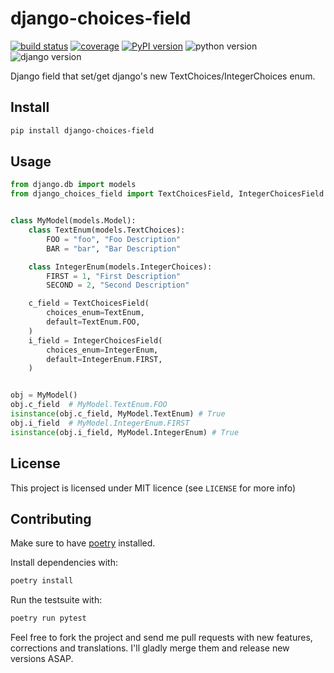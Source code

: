 # django-choices-field

[![build status](https://img.shields.io/endpoint.svg?url=https%3A%2F%2Factions-badge.atrox.dev%2Fbellini666%2Fdjango-choices-field%2Fbadge%3Fref%3Dmaster&style=flat)](https://actions-badge.atrox.dev/bellini666/django-choices-field/goto?ref=master)
[![coverage](https://img.shields.io/codecov/c/github/bellini666/django-choices-field.svg)](https://codecov.io/gh/bellini666/django-choices-field)
[![PyPI version](https://img.shields.io/pypi/v/django-choices-field.svg)](https://pypi.org/project/django-choices-field/)
![python version](https://img.shields.io/pypi/pyversions/django-choices-field.svg)
![django version](https://img.shields.io/pypi/djversions/django-choices-field.svg)

Django field that set/get django's new TextChoices/IntegerChoices enum.

## Install

```bash
pip install django-choices-field
```

## Usage

```python
from django.db import models
from django_choices_field import TextChoicesField, IntegerChoicesField


class MyModel(models.Model):
    class TextEnum(models.TextChoices):
        FOO = "foo", "Foo Description"
        BAR = "bar", "Bar Description"

    class IntegerEnum(models.IntegerChoices):
        FIRST = 1, "First Description"
        SECOND = 2, "Second Description"

    c_field = TextChoicesField(
        choices_enum=TextEnum,
        default=TextEnum.FOO,
    )
    i_field = IntegerChoicesField(
        choices_enum=IntegerEnum,
        default=IntegerEnum.FIRST,
    )


obj = MyModel()
obj.c_field  # MyModel.TextEnum.FOO
isinstance(obj.c_field, MyModel.TextEnum) # True
obj.i_field  # MyModel.IntegerEnum.FIRST
isinstance(obj.i_field, MyModel.IntegerEnum) # True
```

## License

This project is licensed under MIT licence (see `LICENSE` for more info)

## Contributing

Make sure to have [poetry](https://python-poetry.org/) installed.

Install dependencies with:

```bash
poetry install
```

Run the testsuite with:

```bash
poetry run pytest
```

Feel free to fork the project and send me pull requests with new features,
corrections and translations. I'll gladly merge them and release new versions
ASAP.
